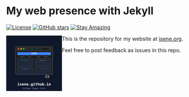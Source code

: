 # My web presence with Jekyll

[![License](https://img.shields.io/badge/License-Public%20Domain-brightgreen.svg)](https://unlicense.org/)
[![GitHub stars](https://img.shields.io/github/stars/isene/isene.github.io.svg)](https://github.com/isene/isene.github.io/stargazers)
[![Stay Amazing](https://img.shields.io/badge/Stay-Amazing-blue.svg)](https://isene.org)

<img src="img/isene_io_logo.svg" align="left" width="150" height="150" alt="isene.github.io Logo">

This is the repository for my website at [isene.org](http://isene.org).

Feel free to post feedback as issues in this repo.
